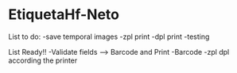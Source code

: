 # EtiquetaHf-Neto

List to do:
-save temporal images
-zpl print
-dpl print
-testing

List Ready!!
-Validate fields --> Barcode and Print
-Barcode
-zpl dpl according the printer

